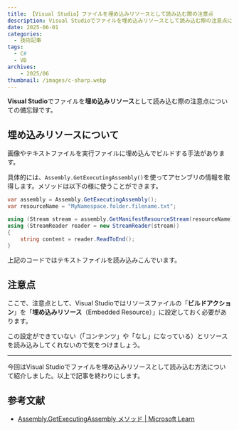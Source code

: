 ```yaml
---
title: 【Visual Studio】ファイルを埋め込みリソースとして読み込む際の注意点
description: Visual Studioでファイルを埋め込みリソースとして読み込む際の注意点についての備忘録です。
date: 2025-06-01
categories: 
  - 技術記事
tags: 
  - C#
  - VB
archives:
    - 2025/06
thumbnail: /images/c-sharp.webp
---
```


**Visual Studio**でファイルを**埋め込みリソース**として読み込む際の注意点についての備忘録です。

<!--more-->

## 埋め込みリソースについて

画像やテキストファイルを実行ファイルに埋め込んでビルドする手法があります。

具体的には、`Assembly.GetExecutingAssembly()`を使ってアセンブリの情報を取得します。メソッドは以下の様に使うことができます。

```c# {lineNos="inline", name="Program.cs"}
var assembly = Assembly.GetExecutingAssembly();
var resourceName = "MyNamespace.folder.filename.txt";

using (Stream stream = assembly.GetManifestResourceStream(resourceName))
using (StreamReader reader = new StreamReader(stream))
{
    string content = reader.ReadToEnd();
}
```

上記のコードではテキストファイルを読み込みこんでいます。

## 注意点

ここで、注意点として、Visual Studioではリソースファイルの「**ビルドアクション**」を「**埋め込みリソース**（Embedded Resource）」に設定しておく必要があります。

この設定ができていない（「コンテンツ」や「なし」になっている）とリソースを読み込みしてくれないので気をつけましょう。

* * *

今回はVisual Studioでファイルを埋め込みリソースとして読み込む方法について紹介しました。以上で記事を終わりにします。

## 参考文献

* [Assembly.GetExecutingAssembly メソッド | Microsoft Learn](https://learn.microsoft.com/ja-jp/dotnet/api/system.reflection.assembly.getexecutingassembly?view=net-9.0)